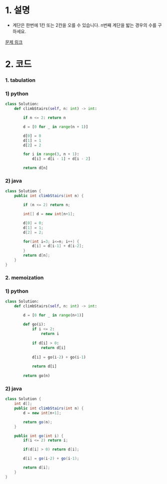 # 1. 설명
- 계단은 한번에 1칸 또는 2칸을 오를 수 있습니다. n번째 계단을 밟는 경우의 수를 구하세요.

[문제 링크](https://leetcode.com/problems/climbing-stairs/)

# 2. 코드
### 1. tabulation
### 1) python
```python
class Solution:
    def climbStairs(self, n: int) -> int:

        if n <= 2: return n

        d = [0 for _ in range(n + 1)]

        d[0] = 0
        d[1] = 1
        d[2] = 2

        for i in range(3, n + 1):
            d[i] = d[i - 1] + d[i - 2]

        return d[n]   
```

### 2) java
```java
class Solution {
    public int climbStairs(int n) {

        if (n <= 2) return n;

        int[] d = new int[n+1];

        d[0] = 0;
        d[1] = 1;
        d[2] = 2;

        for(int i=3; i<=n; i++) {
            d[i] = d[i-1] + d[i-2];
        }
        return d[n];
    }
}
```

### 2. memoization
### 1) python
```python
class Solution:
    def climbStairs(self, n: int) -> int:

        d = [0 for _ in range(n+1)]
        
        def go(i):
            if i <= 2:
                return i
            
            if d[i] > 0:
                return d[i]
            
            d[i] = go(i-2) + go(i-1)
            
            return d[i]
        
        return go(n)  
```

### 2) java
```java
class Solution {
    int d[];
    public int climbStairs(int n) {
        d = new int[n+1];

        return go(n);
    }

    public int go(int i) {
        if(i <= 2) return i;

        if(d[i] > 0) return d[i];

        d[i] = go(i-2) + go(i-1);

        return d[i];
    }
}
```